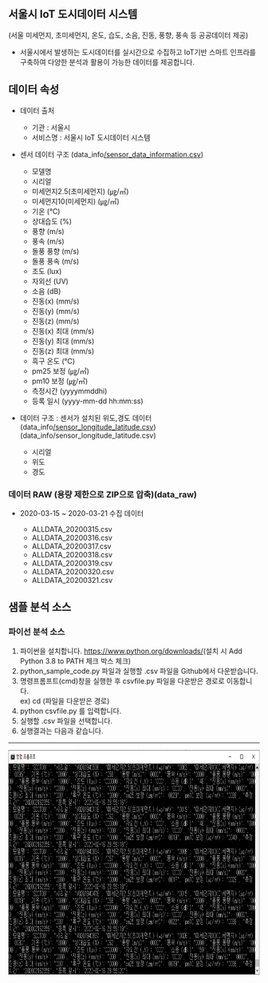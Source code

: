 ## 서울시 IoT 도시데이터 시스템 
(서울 미세먼지, 초미세먼지, 온도, 습도, 소음, 진동, 풍향, 풍속 등 공공데이터 제공)
- 서울시에서 발생하는 도시데이터를 실시간으로 수집하고 IoT기반 스마트 인프라를 구축하여 다양한 분석과 활용이 가능한 데이터를 제공합니다. 

  

## 데이터 속성

- 데이터 출처
  * 기관 : 서울시
  * 서비스명 : 서울시 IoT 도시데이터 시스템 

- 센서 데이터 구조 (data_info[/sensor_data_information.csv](https://github.com/seoul-iotdata/iotdata/blob/master/data_info/sensor_data_information.csv))

  * 모델명
  * 시리얼
  * 미세먼지2.5(초미세먼지) (㎍/㎥)
  * 미세먼지10(미세먼지) (㎍/㎥)
  * 기온 (℃)
  * 상대습도 (%)
  * 풍향 (m/s)
  * 풍속 (m/s)
  * 돌풍 풍향 (m/s)
  * 돌풍 풍속 (m/s)
  * 조도 (lux)
  * 자외선 (UV)
  * 소음 (dB)
  * 진동(x) (mm/s)
  * 진동(y) (mm/s)
  * 진동(z) (mm/s)
  * 진동(x) 최대 (mm/s)
  * 진동(y) 최대 (mm/s)
  * 진동(z) 최대 (mm/s)
  * 흑구 온도 (℃)
  * pm25 보정 (㎍/㎥)
  * pm10 보정 (㎍/㎥)
  * 측정시간 (yyyymmddhi)
  * 등록 일시 (yyyy-mm-dd hh:mm:ss)  

-  데이터 구조 : 센서가 설치된 위도,경도 데이터 (data_info[/sensor_longitude_latitude.csv](https://github.com/seoul-iotdata/iotdata/blob/master/data_info/sensor_longitude_latitude.csv))(data_info/sensor_longitude_latitude.csv)
   * 시리얼
   * 위도
   * 경도 
 

  
  
### 데이터 RAW (용량 제한으로 ZIP으로 압축)(data_raw\)
- 2020-03-15 ~ 2020-03-21 수집 데이터

  * ALLDATA_20200315.csv
  * ALLDATA_20200316.csv
  * ALLDATA_20200317.csv
  * ALLDATA_20200318.csv
  * ALLDATA_20200319.csv
  * ALLDATA_20200320.csv
  * ALLDATA_20200321.csv




## 샘플 분석 소스 

### 파이선 분석 소스 
1. 파이썬을 설치합니다. <https://www.python.org/downloads/>(설치 시 Add Python 3.8 to PATH 체크 박스 체크)
2. python_sample_code.py 파일과 실행할 .csv 파일을 Github에서 다운받습니다.
3. 명령프롬프트(cmd)창을 실행한 후 csvfile.py 파일을 다운받은 경로로 이동합니다.    
 ex) cd (파일을 다운받은 경로)
4. python csvfile.py 를 입력합니다.
5. 실행할 .csv 파일을 선택합니다.
6. 실행결과는 다음과 같습니다.
---
<img src="/cvsfile_result.png" width="850px" height="450px" title="cvsfile_result" alt="cvsfile_result"></img><br/>
